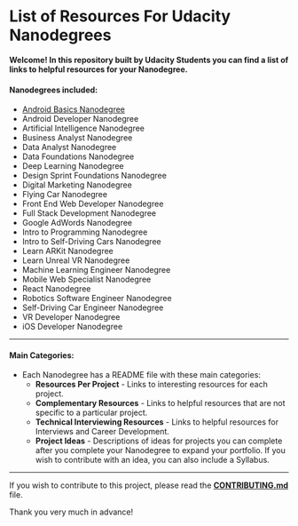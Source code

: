 # List of Resources For Udacity Nanodegrees

**Welcome! In this repository built by  Udacity Students you can find a list of links to helpful resources for your Nanodegree.**

#### Nanodegrees included:
- [Android Basics Nanodegree](Android%20Basics%20Nanodegree/README.md)
- Android Developer Nanodegree
- Artificial Intelligence Nanodegree
- Business Analyst Nanodegree
- Data Analyst Nanodegree 
- Data Foundations Nanodegree
- Deep Learning Nanodegree
- Design Sprint Foundations Nanodegree
- Digital Marketing Nanodegree
- Flying Car Nanodegree
- Front End Web Developer Nanodegree
- Full Stack Development Nanodegree
- Google AdWords Nanodegree
- Intro to Programming Nanodegree
- Intro to Self-Driving Cars Nanodegree
- Learn ARKit Nanodegree
- Learn Unreal VR Nanodegree
- Machine Learning Engineer Nanodegree
- Mobile Web Specialist Nanodegree
- React Nanodegree
- Robotics Software Engineer Nanodegree
- Self-Driving Car Engineer Nanodegree
- VR Developer Nanodegree
- iOS Developer Nanodegree

---

#### Main Categories:

- Each Nanodegree has a README file with these main categories:
     - **Resources Per Project** - Links to interesting resources for each project.
     - **Complementary Resources** - Links to helpful resources that are not specific to a particular project.
     - **Technical Interviewing Resources** - Links to helpful resources for Interviews and Career Development.
     - **Project Ideas** - Descriptions of ideas for projects you can complete after you complete your Nanodegree to expand your portfolio. If you wish to contribute with an idea, you can also include a Syllabus.

---
If you wish to contribute to this project, please read the [**CONTRIBUTING.md**](CONTRIBUTING.md) file. 

Thank you very much in advance!
